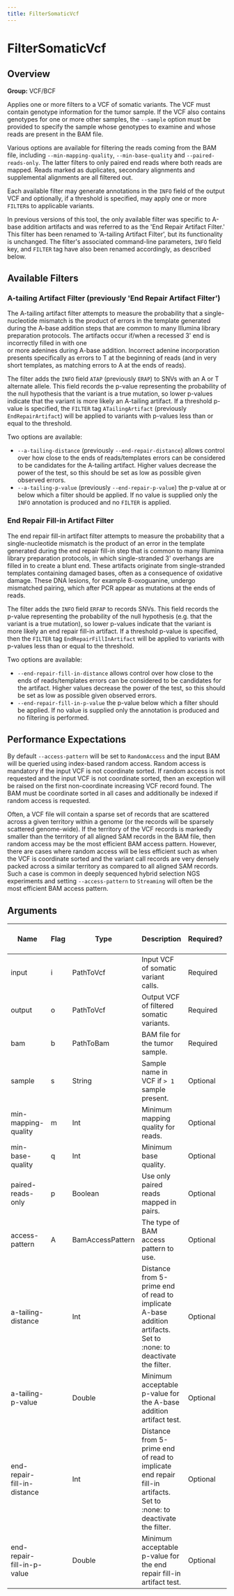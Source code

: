 ```yaml
---
title: FilterSomaticVcf
---
```


# FilterSomaticVcf

## Overview
**Group:** VCF/BCF

Applies one or more filters to a VCF of somatic variants. The VCF must contain genotype information for the
tumor sample. If the VCF also contains genotypes for one or more other samples, the `--sample` option must be
provided to specify the sample whose genotypes to examine and whose reads are present in the BAM file.

Various options are available for filtering the reads coming from the BAM file, including
`--min-mapping-quality`, `--min-base-quality` and `--paired-reads-only`. The latter filters to only paired end
reads where both reads are mapped. Reads marked as duplicates, secondary alignments and supplemental alignments
are all filtered out.

Each available filter may generate annotations in the `INFO` field of the output VCF and optionally, if a
threshold is specified, may apply one or more `FILTER`s to applicable variants.

In previous versions of this tool, the only available filter was specific to A-base addition artifacts and was
referred to as the 'End Repair Artifact Filter.' This filter has been renamed to 'A-tailing Artifact Filter', but
its functionality is unchanged. The filter's associated command-line parameters, `INFO` field key, and `FILTER`
tag have also been renamed accordingly, as described below.

## Available Filters

### A-tailing Artifact Filter (previously 'End Repair Artifact Filter')

The A-tailing artifact filter attempts to measure the probability that a single-nucleotide mismatch is the
product of errors in the template generated during the A-base addition steps that are common to many Illumina
library preparation protocols. The artifacts occur if/when a recessed 3' end is incorrectly filled in with one\
or more adenines during A-base addition. Incorrect adenine incorporation presents specifically as errors to T at
the beginning of reads (and in very short templates, as matching errors to A at the ends of reads).

The filter adds the `INFO` field `ATAP` (previously `ERAP`) to SNVs with an A or T alternate allele. This field
records the p-value representing the probability of the null hypothesis that the variant is a true mutation, so
lower p-values indicate that the variant is more likely an A-tailing artifact. If a threshold p-value is
specified, the `FILTER` tag `ATailingArtifact` (previously `EndRepairArtifact`) will be applied to variants with
p-values less than or equal to the threshold.

Two options are available:

* `--a-tailing-distance`  (previously `--end-repair-distance`) allows control over how close to the ends of
                          reads/templates errors can be considered to be candidates for the A-tailing artifact.
                          Higher values decrease the power of the test, so this should be set as low as possible
                          given observed errors.
* `--a-tailing-p-value`   (previously `--end-repair-p-value`) the p-value at or below which a filter should be
                          applied. If no value is supplied only the `INFO` annotation is produced and no `FILTER`
                          is applied.

### End Repair Fill-in Artifact Filter

The end repair fill-in artifact filter attempts to measure the probability that a single-nucleotide mismatch is
the product of an error in the template generated during the end repair fill-in step that is common to many
Illumina library preparation protocols, in which single-stranded 3' overhangs are filled in to create a blunt
end. These artifacts originate from single-stranded templates containing damaged bases, often as a consequence
of oxidative damage. These DNA lesions, for example 8-oxoguanine, undergo mismatched pairing, which after PCR
appear as mutations at the ends of reads.

The filter adds the `INFO` field `ERFAP` to records SNVs. This field records the p-value representing the
probability of the null hypothesis (e.g. that the variant is a true mutation), so lower p-values indicate that
the variant is more likely an end repair fill-in artifact. If a threshold p-value is specified, then the `FILTER`
tag `EndRepairFillInArtifact` will be applied to variants with p-values less than or equal to the threshold.

Two options are available:

* `--end-repair-fill-in-distance`  allows control over how close to the ends of reads/templates errors can be
                                   considered to be candidates for the artifact. Higher values decrease the
                                   power of the test, so this should be set as low as possible given observed
                                   errors.
* `--end-repair-fill-in-p-value`   the p-value below which a filter should be applied. If no value is supplied
                                   only the annotation is produced and no filtering is performed.

## Performance Expectations

By default `--access-pattern` will be set to `RandomAccess` and the input BAM will be queried using index-based
random access. Random access is mandatory if the input VCF is not coordinate sorted. If random access is not
requested and the input VCF is not coordinate sorted, then an exception will be raised on the first
non-coordinate increasing VCF record found. The BAM must be coordinate sorted in all cases and additionally be
indexed if random access is requested.

Often, a VCF file will contain a sparse set of records that are scattered across a given territory within a
genome (or the records will be sparsely scattered genome-wide). If the territory of the VCF records is markedly
smaller than the territory of all aligned SAM records in the BAM file, then random access may be the most
efficient BAM access pattern. However, there are cases where random access will be less efficient such as when
the VCF is coordinate sorted and the variant call records are very densely packed across a similar territory as
compared to all aligned SAM records. Such a case is common in deeply sequenced hybrid selection NGS experiments
and setting `--access-pattern` to `Streaming` will often be the most efficient BAM access pattern.

## Arguments

|Name|Flag|Type|Description|Required?|Max # of Values|Default Value(s)|
|----|----|----|-----------|---------|---------------|----------------|
|input|i|PathToVcf|Input VCF of somatic variant calls.|Required|1||
|output|o|PathToVcf|Output VCF of filtered somatic variants.|Required|1||
|bam|b|PathToBam|BAM file for the tumor sample.|Required|1||
|sample|s|String|Sample name in VCF if `> 1` sample present.|Optional|1||
|min-mapping-quality|m|Int|Minimum mapping quality for reads.|Optional|1|20|
|min-base-quality|q|Int|Minimum base quality.|Optional|1|20|
|paired-reads-only|p|Boolean|Use only paired reads mapped in pairs.|Optional|1|false|
|access-pattern|A|BamAccessPattern|The type of BAM access pattern to use.|Optional|1|RandomAccess|
|a-tailing-distance||Int|Distance from 5-prime end of read to implicate A-base addition artifacts. Set to :none: to deactivate the filter.|Optional|1|2|
|a-tailing-p-value||Double|Minimum acceptable p-value for the A-base addition artifact test.|Optional|1||
|end-repair-fill-in-distance||Int|Distance from 5-prime end of read to implicate end repair fill-in artifacts. Set to :none: to deactivate the filter.|Optional|1|15|
|end-repair-fill-in-p-value||Double|Minimum acceptable p-value for the end repair fill-in artifact test.|Optional|1||

